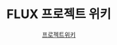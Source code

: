 <div align="center">
  <h1>FLUX 프로젝트 위키</h1>

  [프로젝트위키](https://github.com/Flux2024/.github/wiki)



</div>


